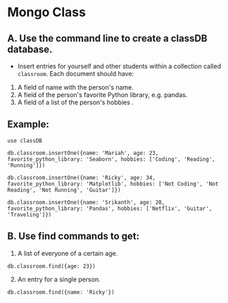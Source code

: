 # Mongo Class

## A. Use the command line to create a classDB database.

* Insert entries for  yourself and other students within a collection called `classroom`. Each document should have:

1. A field of name with the person's name.
2. A field of the person's favorite Python library, e.g. pandas.
3. A field of a list of the person's hobbies .

## Example:

```
use classDB

db.classroom.insertOne({name: 'Mariah', age: 23, favorite_python_library: 'Seaborn', hobbies: ['Coding', 'Reading', 'Running']})

db.classroom.insertOne({name: 'Ricky', age: 34, favorite_python_library: 'Matplotlib', hobbies: ['Not Coding', 'Not Reading', 'Not Running', 'Guitar']})

db.classroom.insertOne({name: 'Srikanth', age: 28, favorite_python_library: 'Pandas', hobbies: ['Netflix', 'Guitar', 'Traveling']})
```

## B. Use find commands to get:

1. A list of everyone of a certain age.


```
db.classroom.find({age: 23})
```

2. An entry for a single person.


```
db.classroom.find({name: 'Ricky'})
```
